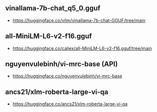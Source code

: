 ## vinallama-7b-chat_q5_0.gguf

- https://huggingface.co/vilm/vinallama-7b-chat-GGUF/tree/main

## all-MiniLM-L6-v2-f16.gguf

- https://huggingface.co/caliex/all-MiniLM-L6-v2-f16.gguf/tree/main

## nguyenvulebinh/vi-mrc-base (API)

- https://huggingface.co/nguyenvulebinh/vi-mrc-base

## ancs21/xlm-roberta-large-vi-qa

- https://huggingface.co/ancs21/xlm-roberta-large-vi-qa
